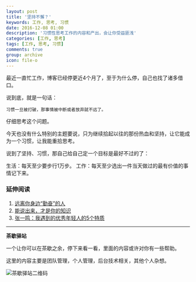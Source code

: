 ```yaml
---
layout: post
title: '坚持不懈？'
keywords: 工作, 思考, 习惯
date: 2016-12-08 01:00
description: '习惯性思考工作的内容和产出，会让你受益匪浅'
categories: [工作, 思考]
tags: [工作, 思考, 习惯]
comments: true
group: archive
icon: file-o
---
```


最近一直忙工作，博客已经停更近4个月了，至于为什么停，自己也找了诸多借口。

说到底，就是一句话：

	习惯一旦被打破，那事情被中断或者放弃就不远了。

仔细思考这个问题。

<!-- more -->

今天也没有什么特别的主题要说，只为继续拾起以往的那份热血和坚持，让它能成为一个习惯，让我能重拾思考。

说到了坚持、习惯，那自己给自己定一个目标是最好不过的了：

生活：每天至少要步行1万步。
工作：每天至少选出一件当天做过的最有价值的事情记下来。


### 延伸阅读 ###

1. [远离你身边“勤奋”的人](http://mp.weixin.qq.com/s/Cb2qLJJjnDa6UQPKjswjBg)
2. [能说出来，才是你的知识](http://mp.weixin.qq.com/s/WxHNOSyB2ytDADyPmESp2Q)
2. [张一鸣：我遇到的优秀年轻人的5个特质](http://mp.weixin.qq.com/s/NArx8I4InkffGiFn7554VQ)


----

**茶歇驿站**

一个让你可以在茶歇之余，停下来看一看，里面的内容或许对你有一些帮助。

这里的内容主要是团队管理，个人管理，后台技术相关，其他个人杂想。

![茶歇驿站二维码](http://ww4.sinaimg.cn/large/824dcde4gw1f358o5j022j20by0bywf8.jpg)
